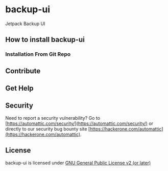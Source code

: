 # backup-ui

Jetpack Backup UI

## How to install backup-ui

### Installation From Git Repo

## Contribute

## Get Help

## Security

Need to report a security vulnerability? Go to [https://automattic.com/security/](https://automattic.com/security/) or directly to our security bug bounty site [https://hackerone.com/automattic](https://hackerone.com/automattic).

## License

backup-ui is licensed under [GNU General Public License v2 (or later)](./LICENSE.txt)

